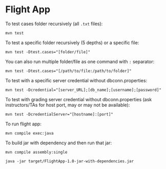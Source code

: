 # Flight App

To test cases folder recursively (all ``.txt`` files):

```
mvn test
```

To test a specific folder recursively (5 depths) or a specific file:

```
mvn test -Dtest.cases="[folder/file]"
```

You can also run multiple folder/file as one command with `:` separator:
```
mvn test -Dtest.cases="[/path/to/file:/path/to/folder]"
```

To test with a specific server credential without dbconn.properties:

```
mvn test -Dcredential="[server_URL];[db_name];[username];[password]"
```

To test with grading server credential without dbconn.properties (ask instructors/TAs for host port, may
or may not be available):

```
mvn test -DcredentialServer="[hostname]:[port]"
```

To run flight app:

```
mvn compile exec:java
```

To build jar with dependency and then run that jar:

```
mvn compile assembly:single

java -jar target/FlightApp-1.0-jar-with-dependencies.jar
```

